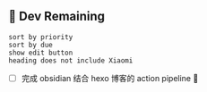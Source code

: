 ## 👹 Dev Remaining
```tasks
sort by priority
sort by due
show edit button
heading does not include Xiaomi
```
- [ ] 完成 obsidian 结合 hexo 博客的 action pipeline 🔼 